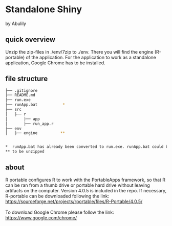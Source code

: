 # Standalone Shiny
by Abulily

## quick overview
Unzip the zip-files in ./env/7zip to ./env. There you will find the engine (R-portable) of the application. For the application to work as a standalone application, Google Chrome has to be installed.


## file structure
```bash
├── .gitignore
├── README.md
├── run.exe
├── runApp.bat           *
├── src
│   ├── r
│       ├── app
│       ├── run_app.r
├── env
│   ├── engine          **


*  runApp.bat has already been converted to run.exe. runApp.bat could be usefull for debugging.
** to be unzipped

```

## about

R portable configures R to work with the PortableApps framework, so that R can be ran from a thumb drive or portable hard drive without leaving artifacts on the computer. Version 4.0.5 is included in the repo. If necessary, R-portable can be downloaded following the link:  
https://sourceforge.net/projects/rportable/files/R-Portable/4.0.5/
\
\
To download Google Chrome please follow the link:  
https://www.google.com/chrome/
